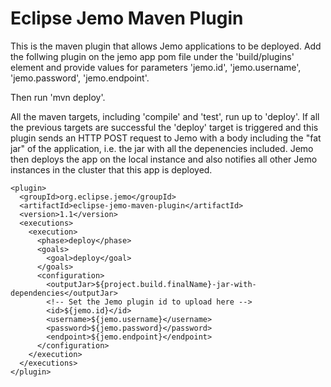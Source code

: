 # Eclipse Jemo Maven Plugin

This is the maven plugin that allows Jemo applications to be deployed.
Add the follwing plugin on the jemo app pom file under the 'build/plugins' element and provide values for parameters 'jemo.id', 'jemo.username', 'jemo.password', 'jemo.endpoint'.

Then run 'mvn deploy'. 

All the maven targets, including 'compile' and 'test', run up to 'deploy'. 
If all the previous targets are successful the 'deploy' target is triggered and this plugin sends an HTTP POST request to Jemo with a body including the "fat jar" of the application, i.e. the jar with all the depenencies included.
Jemo then deploys the app on the local instance and also notifies all other Jemo instances in the cluster that this app is deployed.

```
<plugin>
  <groupId>org.eclipse.jemo</groupId>
  <artifactId>eclipse-jemo-maven-plugin</artifactId>
  <version>1.1</version>
  <executions>
    <execution>
      <phase>deploy</phase>
      <goals>
        <goal>deploy</goal>
      </goals>
      <configuration>
        <outputJar>${project.build.finalName}-jar-with-dependencies</outputJar>
        <!-- Set the Jemo plugin id to upload here -->
        <id>${jemo.id}</id>
        <username>${jemo.username}</username>
        <password>${jemo.password}</password>
        <endpoint>${jemo.endpoint}</endpoint>
      </configuration>
    </execution>
  </executions>
</plugin>
```
